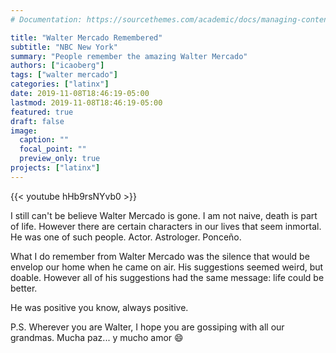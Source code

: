 ```yaml
---
# Documentation: https://sourcethemes.com/academic/docs/managing-content/

title: "Walter Mercado Remembered"
subtitle: "NBC New York"
summary: "People remember the amazing Walter Mercado"
authors: ["icaoberg"]
tags: ["walter mercado"]
categories: ["latinx"]
date: 2019-11-08T18:46:19-05:00
lastmod: 2019-11-08T18:46:19-05:00
featured: true
draft: false
image:
  caption: ""
  focal_point: ""
  preview_only: true
projects: ["latinx"]
---
```


{{< youtube hHb9rsNYvb0 >}}

I still can't be believe Walter Mercado is gone. I am not naive, death is part of life. However there are certain characters in our lives that seem inmortal. He was one of such people. Actor. Astrologer. Ponceño.

What I do remember from Walter Mercado was the silence that would be envelop our home when he came on air. His suggestions seemed weird, but doable. However all of his suggestions had the same message: life could be better. 

He was positive you know, always positive.

P.S. Wherever you are Walter, I hope you are gossiping with all our grandmas. Mucha paz... y mucho amor :smile:
